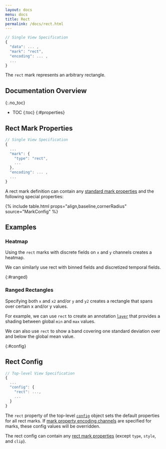 ```yaml
---
layout: docs
menu: docs
title: Rect
permalink: /docs/rect.html
---
```


```js
// Single View Specification
{
  "data": ... ,
  "mark": "rect",
  "encoding": ... ,
  ...
}
```

The `rect` mark represents an arbitrary rectangle.

<!-- prettier-ignore-start -->

## Documentation Overview

{:.no_toc}

- TOC {:toc}
  <!-- prettier-ignore-end -->
  {:#properties}

## Rect Mark Properties

```js
// Single View Specification
{
  ...
  "mark": {
    "type": "rect",
    ...
  },
  "encoding": ... ,
  ...
}
```

A rect mark definition can contain any [standard mark properties](mark.html#mark-def) and the following special properties:

{% include table.html props="align,baseline,cornerRadius" source="MarkConfig" %}

## Examples

### Heatmap

Using the `rect` marks with discrete fields on `x` and `y` channels creates a heatmap.

<span class="vl-example" data-name="rect_heatmap"></span>

We can similarly use rect with binned fields and discretized temporal fields.

<span class="vl-example" data-name="rect_binned_heatmap"></span>

<span class="vl-example" data-name="rect_heatmap_weather"></span>

{:#ranged}

### Ranged Rectangles

Specifying both `x` and `x2` and/or `y` and `y2` creates a rectangle that spans over certain x and/or y values.

For example, we can use `rect` to create an annotation [`layer`](layer.html) that provides a shading between global `min` and `max` values.

<span class="vl-example" data-name="layer_rect_extent"></span>

We can also use `rect` to show a band covering one standard deviation over and below the global mean value.

<span class="vl-example" data-name="layer_global_mean_dev"></span>

{:#config}

## Rect Config

```js
// Top-level View Specification
{
  ...
  "config": {
    "rect": ...,
    ...
  }
}
```

The `rect` property of the top-level [`config`](config.html) object sets the default properties for all rect marks. If [mark property encoding channels](encoding.html#mark-prop) are specified for marks, these config values will be overridden.

The rect config can contain any [rect mark properties](#properties) (except `type`, `style`, and `clip`).
